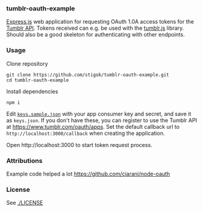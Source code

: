 ### tumblr-oauth-example

[Express.js](http://expressjs.com) web application for requesting OAuth 1.0A access tokens for the [Tumblr API](https://www.tumblr.com/api).
Tokens received can e.g. be used with the [tumblr.js](https://github.com/tumblr/tumblr.js) library.
Should also be a good skeleton for authenticating with other endpoints.

### Usage

Clone repository

    git clone https://github.com/stigok/tumblr-oauth-example.git
    cd tumblr-oauth-example

Install dependencies

    npm i

Edit [`keys.sample.json`](./keys.sample.json) with your app consumer key and secret, and save it as `keys.json`.
If you don't have these, you can register to use the Tumblr API at https://www.tumblr.com/oauth/apps.
Set the default callback url to `http://localhost:3000/callback` when creating the application.

Open http://localhost:3000 to start token request process.

### Attributions
Example code helped a lot https://github.com/ciaranj/node-oauth

### License
See [./LICENSE](./LICENSE)
